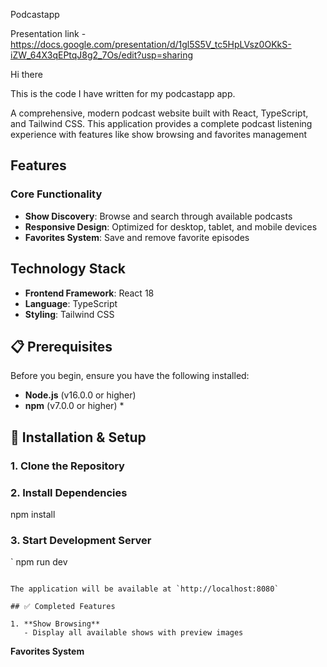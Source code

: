 Podcastapp

Presentation link - https://docs.google.com/presentation/d/1gl5S5V_tc5HpLVsz0OKkS-iZW_64X3qEPtqJ8g2_7Os/edit?usp=sharing

Hi there

This is the code I have written for my podcastapp app.

A comprehensive, modern podcast website built with React, TypeScript, and Tailwind CSS. This application provides a complete podcast listening experience with features like show browsing and favorites management

## Features

### Core Functionality

- **Show Discovery**: Browse and search through available podcasts
- **Responsive Design**: Optimized for desktop, tablet, and mobile devices
- **Favorites System**: Save and remove favorite episodes

## Technology Stack

- **Frontend Framework**: React 18
- **Language**: TypeScript
- **Styling**: Tailwind CSS

## 📋 Prerequisites

Before you begin, ensure you have the following installed:

- **Node.js** (v16.0.0 or higher)
- **npm** (v7.0.0 or higher) \*

## 🚀 Installation & Setup

### 1. Clone the Repository

### 2. Install Dependencies

npm install

### 3. Start Development Server

`
npm run dev

```

The application will be available at `http://localhost:8080`

## ✅ Completed Features

1. **Show Browsing**
   - Display all available shows with preview images
```

**Favorites System**
